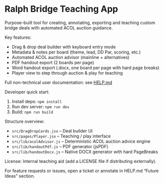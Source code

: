 <h1>Ralph Bridge Teaching App</h1>

Purpose-built tool for creating, annotating, exporting and teaching custom
bridge deals with automated ACOL auction guidance.

Key features:

- Drag & drop deal builder with keyboard entry mode
- Metadata & notes per board (theme, lead, DD Par, scoring, etc.)
- Automated ACOL auction advisor (mainline + alternatives)
- PDF handout export (2 boards per page)
- Word handout export (.docx, one board per page with hard page breaks)
- Player view to step through auction & play for teaching

Full non-technical user documentation: see <a href="./HELP.md">HELP.md</a>

Developer quick start:

1. Install deps: `npm install`
2. Run dev server: `npm run dev`
3. Build: `npm run build`

Structure overview:

- `src/DragDropCards.jsx` – Deal builder UI
- `src/pages/Player.jsx` – Teaching / play interface
- `src/lib/acolAdvisor.js` – Deterministic ACOL auction advice engine
- `src/lib/handoutPdf.js` – PDF generator (jsPDF)
- `src/lib/handoutDocx.js` – Native DOCX generator with hard PageBreaks

License: Internal teaching aid (add a LICENSE file if distributing externally).

For feature requests or issues, open a ticket or annotate in HELP.md “Future
Ideas” section.


